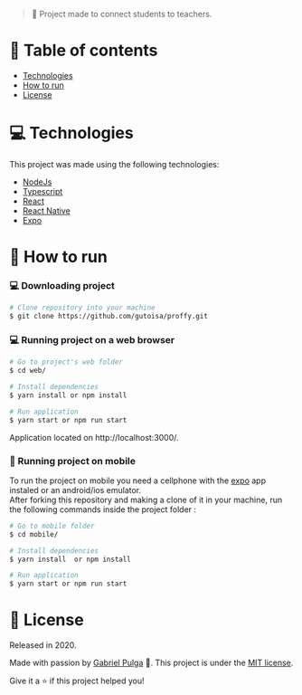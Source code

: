 > :rocket: Project made to connect students to teachers.

# :pushpin: Table of contents

- [Technologies](#computer-technologies)
- [How to run](#construction_worker-how-to-run)
- [License](#closed_book-license)

# :computer: Technologies

This project was made using the following technologies:

<ul>
  <li><a href="https://nodejs.org/en/docs/">NodeJs</a></li>
  <li><a href="https://www.typescriptlang.org/">Typescript</a></li>
  <li><a href="https://pt-br.reactjs.org/">React</a></li>
  <li><a href="https://reactnative.dev/">React Native</a></li>
  <li><a href="https://expo.io/">Expo</a></li>
</ul>

# :construction_worker: How to run

### :computer: Downloading project 

```bash
# Clone repository into your machine
$ git clone https://github.com/gutoisa/proffy.git
```

### 💻 Running project on a web browser

```bash
# Go to project's web folder
$ cd web/

# Install dependencies
$ yarn install or npm install

# Run application
$ yarn start or npm run start
```

Application located on http://localhost:3000/.

### 📱 Running project on mobile

To run the project on mobile you need a cellphone with the [expo](https://play.google.com/store/apps/details?id=host.exp.exponent) app instaled or an android/ios emulator.
<br />
After forking this repository and making a clone of it in your machine, run the following commands inside the project folder :

```bash
# Go to mobile folder
$ cd mobile/

# Install dependencies
$ yarn install  or npm install

# Run application
$ yarn start or npm run start
```

<!--You can read the resulting QRCode with [expo](https://play.google.com/store/apps/details?id=host.exp.exponent) or through an emulator.-->

# :closed_book: License

Released in 2020.

Made with passion by [Gabriel Pulga](https://github.com/gabrielpulga) 🚀.
This project is under the [MIT license](https://github.com/gabrielpulga/nlw2-proffy/blob/master/LICENSE).

Give it a ⭐️ if this project helped you!